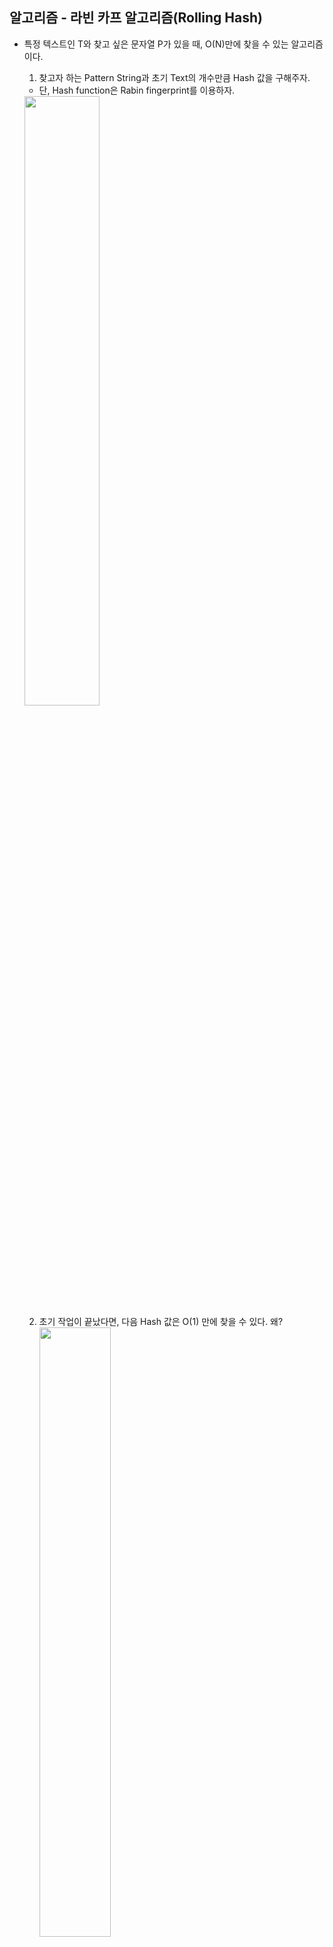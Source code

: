 ## 알고리즘 - 라빈 카프 알고리즘(Rolling Hash)
 - 특정 텍스트인 T와 찾고 싶은 문자열 P가 있을 때, O(N)만에 찾을 수 있는 알고리즘이다.
   1. 찾고자 하는 Pattern String과 초기 Text의 개수만큼 Hash 값을 구해주자.
     - 단, Hash function은 Rabin fingerprint를 이용하자.<br>
    <img src="/img/img_200531.png"  width="50%" height="50%">

   2. 초기 작업이 끝났다면, 다음 Hash 값은 O(1) 만에 찾을 수 있다. 왜?<br>
    <img src="/img/img_2005312.png"  width="50%" height="50%"><br>
      위 그림과 같이 이전 Hash값을 빼고, 다음 Hash값을 더하면, 다음 Hash가 되기 때문
   
   CODE
   ```
   void Rabin_Karp(){
       int Thash = 0, Phash = 0, power = 1;
       for(int i=0; i<=Tsize - Psize; i++){
           if(i == 0){
               // 초기 Text와 Pattern String의 Hash 값을 구하자.
               for(int j=0; j<Psize; j++){
                    Thash += T[Psize-1-j] * power;
                    Phash ++ P[Psize-1-j] * power;
                    if(j < Psize - 1) power *= 2;
               }
           }
           else{
               // Text를 이동하며 TextHash값 갱신중
               Thash = 2 * (Thash - P[i-1]*power) + P[Psize-1+i];
           }

           // 해시값이 같은 경우 혹시 모르니 재차 확인.
           // 충돌이 많을 수록 O(N)에서 O(NM)이 될 수 있다.
           if(Phash == Thash){
               bool finded = true;
               for(int j=0; j<Psize; j++){
                   if(T[i+j] != P[j]){ finded = false; break;}
               }
               if(finded){
                   // 정답 처리
               }
           }
       }
   }
   ```
   3. 하지만, power값과 모듈러 연산이 병행하지 않으면 ***문자는 다른데 같은 값인 해시가 많아질 수 있기 때문에*** 적절한 모듈러 연산과 power 값 조정이 필요하다. power 값은 마치, a진수로 나타내게 하는 원리와 같다. 즉, a진수로 나타내었을 때 가장 충돌이 적게끔 하는 값으로 적절히 분산시켜줘야 하며, 이는 값이 클 수록 좋은 것 같다.
   원시근이란 말이 있는데, 너무 어렵고 대충 큰 값으로 모듈러 연산을 취해야 충돌방지효과가 있다는 것 정도만 알자.

   4. map, set의 STL 효과를 이 해시테이블로 표현할 수 있다고 한다.
    - BOJ 1764, 7785를 풀어보자.

   5. 이전 값이 다음 값을 구하는 데 활용되므로, Rolling Hash라 할 수 있으며, 이는 Prefix Sum과 같이 사용되어, ***특정 문자를 쉽게 찾을 수 있게 된다.***

## 20. 05. 31(일)
 - 할게 많다~
